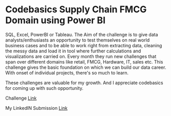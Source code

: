 # Codebasics Supply Chain FMCG Domain using Power BI

SQL, Excel, PowerBI or Tableau. The Aim of the challenge is to give data analysts/enthusiasts an opportunity to test themselves on real world business cases and to be able to work right from extracting data, cleaning the messy data and load it in tool where further calculations and visualizations are carried on. Every month they run new challenges that span over different domains like retail, FMCG, Hardware, IT, sales etc. This challenge gives the basic foundation on which we can build our data career. With onset of individual projects, there's so much to learn.

These challenges are valuable for my growth. And I appreciate codebasics for coming up with such opportunity.

Challenge [Link](https://github.com/write2ruby/CodebasicsSupplyChainFMCGDomain/edit/main/README.md)

My LinkedIN Submission [Link](https://github.com/write2ruby/CodebasicsSupplyChainFMCGDomain/edit/main/README.md)
